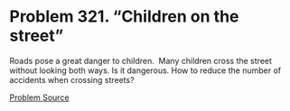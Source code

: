 # Problem 321. “Children on the street”

Roads pose a great danger to children.  Many children cross the street without looking both ways. Is it dangerous. How to reduce the number of accidents when crossing streets?

[Problem Source](https://www.trizland.ru/tasks/5089/)